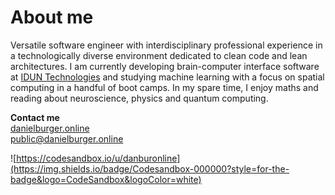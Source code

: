 # About me

Versatile software engineer with interdisciplinary professional experience in a technologically diverse environment dedicated to clean code and lean architectures. I am currently developing brain-computer interface software at [IDUN Technologies](https://iduntechnologies.com) and studying machine learning with a focus on spatial computing in a handful of boot camps. In my spare time, I enjoy maths and reading about neuroscience, physics and quantum computing.

**Contact me**</br>
[danielburger.online](https://danielburger.online) </br>
[public@danielburger.online](mailto:public@danielburger.online)

![https://codesandbox.io/u/danburonline](https://img.shields.io/badge/Codesandbox-000000?style=for-the-badge&logo=CodeSandbox&logoColor=white)
